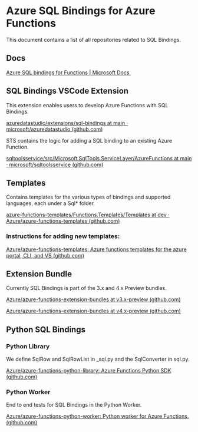 # Azure SQL Bindings for Azure Functions 
This document contains a list of all repositories related to SQL Bindings.
 
## Docs 
[Azure SQL bindings for Functions | Microsoft Docs ](https://aka.ms/sqlbindings)
  
## SQL Bindings VSCode Extension 
This extension enables users to develop Azure Functions with SQL Bindings.

[azuredatastudio/extensions/sql-bindings at main · microsoft/azuredatastudio (github.com)](https://github.com/microsoft/azuredatastudio/tree/main/extensions/sql-bindings)

STS contains the logic for adding a SQL binding to an existing Azure Function.

[sqltoolsservice/src/Microsoft.SqlTools.ServiceLayer/AzureFunctions at main · microsoft/sqltoolsservice (github.com)](https://github.com/microsoft/sqltoolsservice/tree/main/src/Microsoft.SqlTools.ServiceLayer/AzureFunctions)
 
## Templates 
Contains templates for the various types of bindings and supported languages, each under a Sql* folder.

[azure-functions-templates/Functions.Templates/Templates at dev · Azure/azure-functions-templates (github.com)](https://github.com/Azure/azure-functions-templates/tree/dev/Functions.Templates/Templates)
 
### Instructions for adding new templates: 
[Azure/azure-functions-templates: Azure functions templates for the azure portal, CLI, and VS (github.com)](https://github.com/Azure/azure-functions-templates#creating-a-dotnet-templates-cs-and-fs)
 
## Extension Bundle 
Currently SQL Bindings is part of the 3.x and 4.x Preview bundles. 

[Azure/azure-functions-extension-bundles at v3.x-preview (github.com)](https://github.com/Azure/azure-functions-extension-bundles/tree/v3.x-preview)

[Azure/azure-functions-extension-bundles at v4.x-preview (github.com)](https://github.com/Azure/azure-functions-extension-bundles/tree/v4.x-preview)
 
## Python SQL Bindings 
### Python Library 
We define SqlRow and SqlRowList in _sql.py and the SqlConverter in sql.py. 

[Azure/azure-functions-python-library: Azure Functions Python SDK (github.com)](https://github.com/Azure/azure-functions-python-library)
 
### Python Worker  
End to end tests for SQL Bindings in the Python Worker.

[Azure/azure-functions-python-worker: Python worker for Azure Functions. (github.com)](https://github.com/Azure/azure-functions-python-worker)
 
